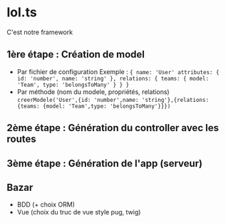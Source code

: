 # lol.ts
C'est notre framework

## 1ère étape : Création de model
- Par fichier de configuration
Exemple : `{
    name: 'User'
    attributes: {
        id: 'number',
        name: 'string'
    },
    relations: {
        teams: {
            model: 'Team',
            type: 'belongsToMany'
        }
    }
}`
- Par méthode (nom du modele, propriétés, relations)
`creerModele('User',{id: 'number',name: 'string'},{relations: {teams: {model: 'Team',type: 'belongsToMany'}}})`
## 2ème étape : Génération du controller avec les routes

## 3ème étape : Génération de l'app (serveur)

## Bazar
- BDD (+ choix ORM)
- Vue (choix du truc de vue style pug, twig)
